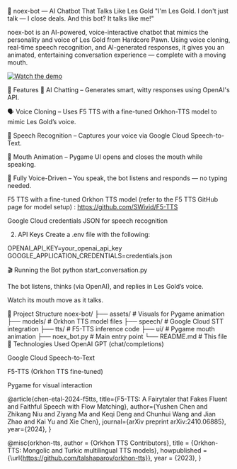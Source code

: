 💸 noex-bot — AI Chatbot That Talks Like Les Gold
"I'm Les Gold. I don't just talk — I close deals. And this bot? It talks like me!"

noex-bot is an AI-powered, voice-interactive chatbot that mimics the personality and voice of Les Gold from Hardcore Pawn. Using voice cloning, real-time speech recognition, and AI-generated responses, it gives you an animated, entertaining conversation experience — complete with a moving mouth.

[![Watch the demo](https://img.youtube.com/vi/i2vuju0tkIg/0.jpg)](https://www.youtube.com/watch?v=i2vuju0tkIg)

🚀 Features
🧠 AI Chatting – Generates smart, witty responses using OpenAI's API.

🗣️ Voice Cloning – Uses F5 TTS with a fine-tuned Orkhon-TTS model to mimic Les Gold’s voice.

🧏 Speech Recognition – Captures your voice via Google Cloud Speech-to-Text.

👄 Mouth Animation – Pygame UI opens and closes the mouth while speaking.

🎤 Fully Voice-Driven – You speak, the bot listens and responds — no typing needed.


F5 TTS with a fine-tuned Orkhon TTS model
(refer to the F5 TTS GitHub page for model setup) : https://github.com/SWivid/F5-TTS

Google Cloud credentials JSON for speech recognition

2. API Keys
Create a .env file with the following:

OPENAI_API_KEY=your_openai_api_key
GOOGLE_APPLICATION_CREDENTIALS=credentials.json

🎬 Running the Bot
python start_conversation.py

The bot listens, thinks (via OpenAI), and replies in Les Gold’s voice.

Watch its mouth move as it talks.

🧩 Project Structure
noex-bot/
├── assets/                # Visuals for Pygame animation
├── models/                # Orkhon TTS model files
├── speech/                # Google Cloud STT integration
├── tts/                   # F5-TTS inference code
├── ui/                    # Pygame mouth animation
├── noex_bot.py            # Main entry point
└── README.md              # This file
🧠 Technologies Used
OpenAI GPT (chat/completions)

Google Cloud Speech-to-Text

F5-TTS (Orkhon TTS fine-tuned)

Pygame for visual interaction

@article{chen-etal-2024-f5tts,
  title={F5-TTS: A Fairytaler that Fakes Fluent and Faithful Speech with Flow Matching}, 
  author={Yushen Chen and Zhikang Niu and Ziyang Ma and Keqi Deng and Chunhui Wang and Jian Zhao and Kai Yu and Xie Chen},
  journal={arXiv preprint arXiv:2410.06885},
  year={2024},
}

@misc{orkhon-tts,
  author = {Orkhon TTS Contributors},
  title = {Orkhon-TTS: Mongolic and Turkic multilingual TTS models},
  howpublished = {\url{https://github.com/talshaparov/orkhon-tts}},
  year = {2023},
}
